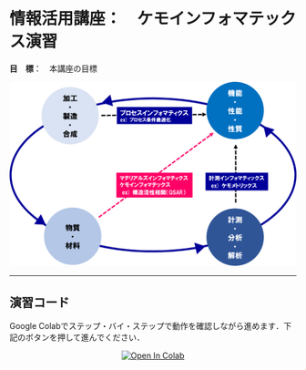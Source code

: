 # 情報活用講座：　ケモインフォマテックス演習


**目　標**：　本講座の目標


![Alt text](image.png)


<hr>

## 演習コード
Google Colabでステップ・バイ・ステップで動作を確認しながら進めます．下記のボタンを押して進んでください．

<div align="center">
  <a href="https://colab.research.google.com/github/ARIM-Training/Training_python_4/blob/main/1_RDkit.ipynb">
  <img src="https://colab.research.google.com/assets/colab-badge.svg" alt="Open In Colab"/>
</a>
</div>

